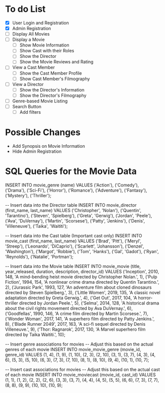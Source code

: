 # To do List
- [X] User Login and Registration
- [X] Admin Registration
- [ ] Display All Movies
- [ ] Display a Movie
  - [ ] Show Movie Information
  - [ ] Show Cast with their Roles
  - [ ] Show the Director
  - [ ] Show the Movie Reviews and Rating
- [ ] View a Cast Member
  - [ ] Show the Cast Member Profile
  - [ ] Show Cast Member's Filmography
- [ ] View a Director
  - [ ] Show the Director's Information
  - [ ] Show the Director's Filmography
- [ ] Genre-based Movie Listing
- [ ] Search Button
  - [ ] Add filters

# Possible Changes
- Add Synopsis on Movie Information
- Hide Admin Registration


# SQL Queries for the Movie Data

INSERT INTO movie_genre (name) VALUES ('Action'), ('Comedy'), ('Drama'), ('Sci-Fi'), ('Horror'), ('Romance'), ('Adventure'), ('Fantasy'), ('Mystery'), ('Thriller');

-- Insert data into the Director table
INSERT INTO movie_director (first_name, last_name) VALUES
    ('Christopher', 'Nolan'),
    ('Quentin', 'Tarantino'),
    ('Steven', 'Spielberg'),
    ('Greta', 'Gerwig'),
    ('Jordan', 'Peele'),
    ('Ava', 'DuVernay'),
    ('Martin', 'Scorsese'),
    ('Patty', 'Jenkins'),
    ('Denis', 'Villeneuve'),
    ('Taika', 'Waititi');

-- Insert data into the Cast table (Important cast only)
INSERT INTO movie_cast (first_name, last_name) VALUES
    ('Brad', 'Pitt'),
    ('Meryl', 'Streep'),
    ('Leonardo', 'DiCaprio'),
    ('Scarlett', 'Johansson'),
    ('Denzel', 'Washington'),
    ('Margot', 'Robbie'),
    ('Tom', 'Hanks'),
    ('Gal', 'Gadot'),
    ('Ryan', 'Reynolds'),
    ('Natalie', 'Portman');

-- Insert data into the Movie table
INSERT INTO movie_movie (title, year_released, duration, description, director_id) VALUES
    ('Inception', 2010, 148, 'A mind-bending heist movie directed by Christopher Nolan.', 1),
    ('Pulp Fiction', 1994, 154, 'A nonlinear crime drama directed by Quentin Tarantino.', 2),
    ('Jurassic Park', 1993, 127, 'An adventure film about cloned dinosaurs directed by Steven Spielberg.', 3),
    ('Little Women', 2019, 135, 'A classic novel adaptation directed by Greta Gerwig.', 4),
    ('Get Out', 2017, 104, 'A horror-thriller directed by Jordan Peele.', 5),
    ('Selma', 2014, 128, 'A historical drama about the civil rights movement directed by Ava DuVernay.', 6),
    ('Goodfellas', 1990, 146, 'A crime film directed by Martin Scorsese.', 7),
    ('Wonder Woman', 2017, 141, 'A superhero film directed by Patty Jenkins.', 8),
    ('Blade Runner 2049', 2017, 163, 'A sci-fi sequel directed by Denis Villeneuve.', 9),
    ('Thor: Ragnarok', 2017, 130, 'A Marvel superhero film directed by Taika Waititi.', 10);

-- Insert genre associations for movies
-- Adjust this based on the actual genres of each movie
INSERT INTO movie_movie_genre (movie_id, genre_id) VALUES
    (1, 4), (1, 9), (1, 10),
    (2, 3), (2, 10),
    (3, 1), (3, 7),
    (4, 3), (4, 6),
    (5, 3), (5, 10),
    (6, 3),
    (7, 3), (7, 10),
    (8, 1), (8, 10),
    (9, 4),
    (10, 1), (10, 7);

-- Insert cast associations for movies
-- Adjust this based on the actual cast of each movie
INSERT INTO movie_moviecast (movie_id, cast_id) VALUES
    (1, 1), (1, 2),
    (2, 2), (2, 6),
    (3, 3), (3, 7),
    (4, 4), (4, 5),
    (5, 5),
    (6, 6),
    (7, 3), (7, 7),
    (8, 8),
    (9, 9),
    (10, 10), (10, 9);